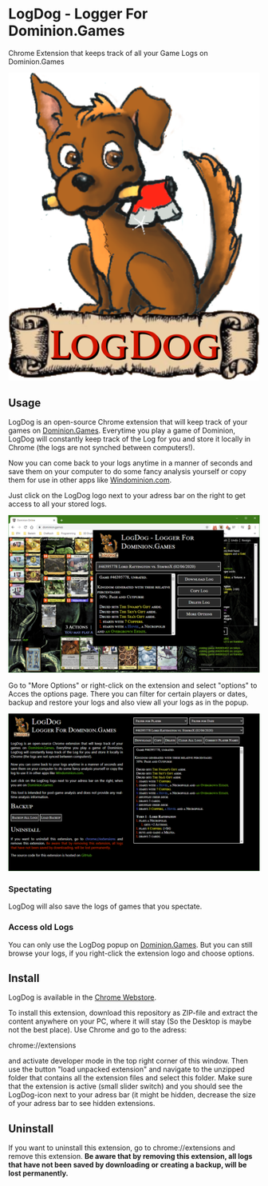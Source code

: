 # LogDog - Logger For Dominion.Games

Chrome Extension that keeps track of all your Game Logs on Dominion.Games

![LogDog-Logo](images/LogDog.png)

## Usage

LogDog is an open-source Chrome extension that will keep track of your games on [Dominion.Games](https://dominion.games/). Everytime you play a game of Dominion, LogDog will constantly keep track of the Log for you and store it locally in Chrome (the logs are not synched between computers!).

Now you can come back to your logs anytime in a manner of seconds and save them on your computer to do some fancy analysis yourself or copy them for use in other apps like [Windominion.com](https://windominion.com).

Just click on the LogDog logo next to your adress bar on the right to get access to all your stored logs. 

![LogDog-Logo](images/Webstore/Screenshot01.png)

Go to "More Options" or right-click on the extension and select "options" to Acces the options page. There you can filter for certain players or dates, backup and restore your logs and also view all your logs as in the popup.

![LogDog-Logo](images/Webstore/Screenshot02.png)

### Spectating

LogDog will also save the logs of games that you spectate. 

### Access old Logs

You can only use the LogDog popup on [Dominion.Games](https://dominion.games/). But you can still browse your logs, if you right-click the extension logo and choose options.

## Install

LogDog is available in the [Chrome Webstore](https://chrome.google.com/webstore/detail/logdog-logger-for-dominio/ghcfiomipllgpdpifodecegjoljheinf). 

To install this extension, download this repository as ZIP-file and extract the content anywhere on your PC, where it will stay (So the Desktop is maybe not the best place). Use Chrome and go to the adress:

chrome://extensions

and activate developer mode in the top right corner of this window. Then use the button "load unpacked extension" and navigate to the unzipped folder that contains all the extension files and select this folder. Make sure that the extension is active (small slider switch) and you should see the LogDog-icon next to your adress bar (it might be hidden, decrease the size of your adress bar to see hidden extensions.

## Uninstall

If you want to uninstall this extension, go to chrome://extensions and remove this extension. **Be aware that by removing this extension, all logs that have not been saved by downloading or creating a backup, will be lost permanently.**
